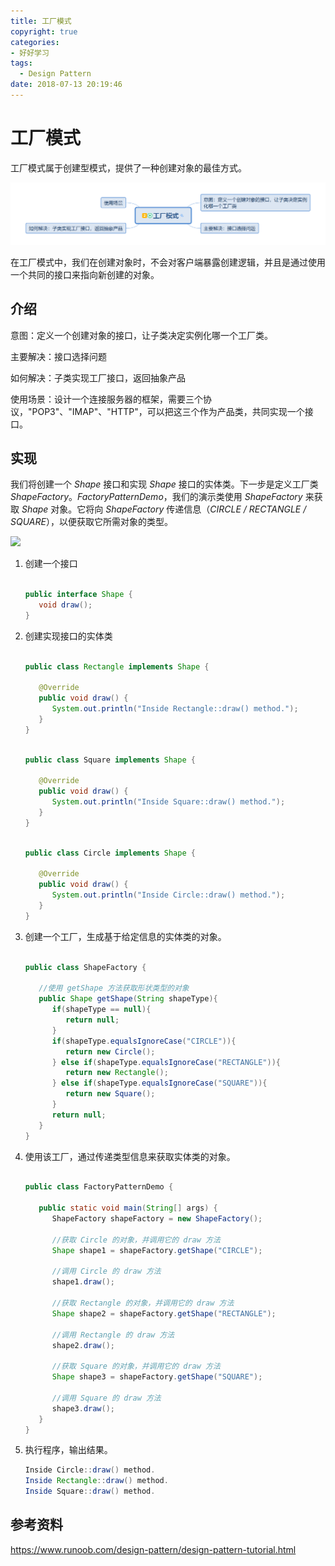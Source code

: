 ```yaml
---
title: 工厂模式
copyright: true
categories:
- 好好学习
tags:
  - Design Pattern
date: 2018-07-13 20:19:46
---
```


# 工厂模式

工厂模式属于创建型模式，提供了一种创建对象的最佳方式。

![设计模式](https://raw.githubusercontent.com/shawn520/storage/master/pictures/learn/designPattern/factoryPattern.PNG)

<!-- more -->

在工厂模式中，我们在创建对象时，不会对客户端暴露创建逻辑，并且是通过使用一个共同的接口来指向新创建的对象。


## 介绍

意图：定义一个创建对象的接口，让子类决定实例化哪一个工厂类。

主要解决：接口选择问题

如何解决：子类实现工厂接口，返回抽象产品

使用场景：设计一个连接服务器的框架，需要三个协议，"POP3"、"IMAP"、"HTTP"，可以把这三个作为产品类，共同实现一个接口。 

## 实现

我们将创建一个 *Shape* 接口和实现 *Shape* 接口的实体类。下一步是定义工厂类 *ShapeFactory*。*FactoryPatternDemo*，我们的演示类使用 *ShapeFactory* 来获取 *Shape* 对象。它将向 *ShapeFactory* 传递信息（*CIRCLE / RECTANGLE / SQUARE*），以便获取它所需对象的类型。

![](http://www.runoob.com/wp-content/uploads/2014/08/factory_pattern_uml_diagram.jpg)

1. 创建一个接口

   ```java
   
   public interface Shape {
      void draw();
   }
   
   ```

2. 创建实现接口的实体类

   ```java
   
   public class Rectangle implements Shape {
    
      @Override
      public void draw() {
         System.out.println("Inside Rectangle::draw() method.");
      }
   }
   
   ```

   ```java
   
   public class Square implements Shape {
    
      @Override
      public void draw() {
         System.out.println("Inside Square::draw() method.");
      }
   }
   
   ```

   ```java
   
   public class Circle implements Shape {
    
      @Override
      public void draw() {
         System.out.println("Inside Circle::draw() method.");
      }
   }
   
   ```

3. 创建一个工厂，生成基于给定信息的实体类的对象。

   ```java
   
   public class ShapeFactory {
       
      //使用 getShape 方法获取形状类型的对象
      public Shape getShape(String shapeType){
         if(shapeType == null){
            return null;
         }        
         if(shapeType.equalsIgnoreCase("CIRCLE")){
            return new Circle();
         } else if(shapeType.equalsIgnoreCase("RECTANGLE")){
            return new Rectangle();
         } else if(shapeType.equalsIgnoreCase("SQUARE")){
            return new Square();
         }
         return null;
      }
   }
   
   ```

4. 使用该工厂，通过传递类型信息来获取实体类的对象。

   ```java
   
   public class FactoryPatternDemo {
    
      public static void main(String[] args) {
         ShapeFactory shapeFactory = new ShapeFactory();
    
         //获取 Circle 的对象，并调用它的 draw 方法
         Shape shape1 = shapeFactory.getShape("CIRCLE");
    
         //调用 Circle 的 draw 方法
         shape1.draw();
    
         //获取 Rectangle 的对象，并调用它的 draw 方法
         Shape shape2 = shapeFactory.getShape("RECTANGLE");
    
         //调用 Rectangle 的 draw 方法
         shape2.draw();
    
         //获取 Square 的对象，并调用它的 draw 方法
         Shape shape3 = shapeFactory.getShape("SQUARE");
    
         //调用 Square 的 draw 方法
         shape3.draw();
      }
   }
   
   ```

5. 执行程序，输出结果。

   ```java
   Inside Circle::draw() method.
   Inside Rectangle::draw() method.
   Inside Square::draw() method.
   ```

## 参考资料

https://www.runoob.com/design-pattern/design-pattern-tutorial.html

